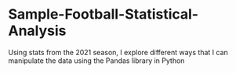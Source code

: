# Sample-Football-Statistical-Analysis
Using stats from the 2021 season, I explore different ways that I can manipulate the data using the Pandas library in Python

